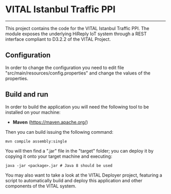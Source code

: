 # VITAL Istanbul Traffic PPI

---

This project contains the code for the VITAL Istanbul Traffic PPI. The module
exposes the underlying HiReply IoT system through a REST interface compliant to
D3.2.2 of the VITAL Project.

## Configuration

In order to change the configuration you need to edit file
"src/main/resources/config.properties" and change the values of the properties.

## Build and run

In order to build the application you will need the following tool to be
installed on your machine:

* **Maven** (https://maven.apache.org/)

Then you can build issuing the following command:

```
mvn compile assembly:single
```

You will then find a ".jar" file in the "target" folder; you can deploy it by
copying it onto your target machine and executing:

```
java -jar <package>.jar # Java 8 should be used
```

You may also want to take a look at the VITAL Deployer project, featuring a
script to automatically build and deploy this application and other components
of the VITAL system.

